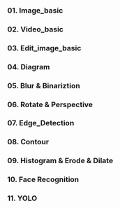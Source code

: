 ### 01. Image_basic

### 02. Video_basic

### 03. Edit_image_basic

### 04. Diagram

### 05. Blur & Binariztion

### 06. Rotate & Perspective

### 07. Edge_Detection

### 08. Contour

### 09. Histogram & Erode & Dilate

### 10. Face Recognition

### 11. YOLO
